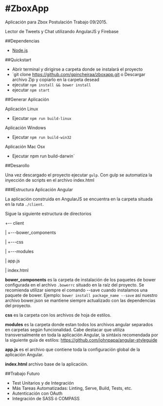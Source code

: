 #ZboxApp
=============

Aplicación para Zbox Postulación Trabajo 09/2015.

Lector de Tweets y Chat utilizando AngularJS y Firebase

##Dependencias
  
  * [Node.js](http://nodejs.org)


##Quickstart
  
  * Abrir terminal y dirigirse a carpeta donde se instalará el proyecto 
  * `git clone https://github.com/gpincheiraa/zboxapp.git o Descargar archivo Zip y copiarlo en la carpeta desead
  * ejecutar `npm install && bower install`  
  * ejecutar `npm start`

##Generar Aplicación

Aplicación Linux 
  * Ejecutar `npm run build-linux`

Aplicación Windows

  * Ejecutar `npm run build-win32`

Aplicación Mac Osx
  
  * Ejecutar npm run build-darwin`

##Desarollo

Una vez descargado el proyecto ejecutar `gulp`. Con gulp se automatiza la inyección de scripts en el archivo
index.html

###Estructura Aplicación Angular

La aplicación construida en AngularJS se encuentra en la carpeta situada en  la ruta `./client`.

Sigue la siguiente estructura de directorios

+-- client

  |   +---bower_components

  |   +---css

  |   +---modules 

  |   app.js

  |   index.html

**bower_components** es la carpeta de instalación de los paquetes de bower configurada en el archivo `.bowerrc` situado en la raíz del proyecto. 
Se recomienda utilizar siempre el comando --save cuando instalamos una paquete de bower. Ejemplo: `bower install package_name --save`  así nuestro archivo bower.json se mantiene siempre actualizado con las dependencias del proyecto.

**css** es la carpeta con los archivos de hoja de estilos.

**modules** es la carpeta donde estan todos los archivos angular separados en carpetas según funcionalidad.
Cabe destacar que utiliza transversalmente en toda la aplicación Angular, la sintáxis recomendada
por la siguiente guía de estilos: https://github.com/johnpapa/angular-styleguide

**app.js** es el archivo que contiene toda la configuración global de la aplicación Angular.

**index.html** archivo base de la aplicación.

<!-- 
##Testing

Los tests están situados en la carpeta que se encuentra en la ruta `./tests/e2e`
Cada test de integración se correponde con la carpeta modules en la ruta `./client/modules`

Para ejecutar los test de integtración necesitamos lo siguiente

* Instalar webdriver-manager como dependencia global `npm install -g webdriver-manager`
* Instalar Selenium http://www.seleniumhq.org/download/

###Ejecutar los Tests de Integración

* En una ventana de terminal ejecutar `webdriver-manager start`
* En una nueva ventana, en la raíz del proyecto ejecutar `node server-test.js` 
* Finalmente en una tercera ventana de la terminal situados en la raíz del proyecto ejecutar `protractor protractor-conf.js`

-->

##Trabajo Futuro

* Test Unitarios y de Integración
* Más Tareas Automatizadas: Linting, Serve, Build, Tests, etc.
* Autenticación con OAuth
* Integración de SASS ó COMPASS